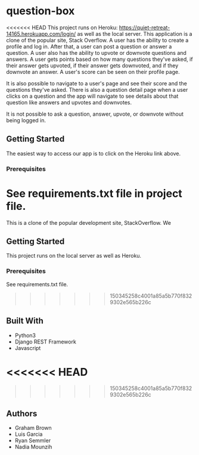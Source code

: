 # question-box

<<<<<<< HEAD
This project runs on Heroku: https://quiet-retreat-14165.herokuapp.com/login/
as well as the local server. This application is a clone of the popular site, Stack Overflow. A user has the ability to create a profile and log in. After that, a user can post a question or answer a question. A user also has the ability to upvote or downvote questions and answers. A user gets points based on how many questions they've asked, if their answer gets upvoted, if their answer gets downvoted, and if they downvote an answer. A user's score can be seen on their profile page.

It is also possible to navigate to a user's page and see their score and the questions they've asked. There is also a question detail page when a user clicks on a question and the app will navigate to see details about that question like answers and upvotes and downvotes.

It is not possible to ask a question, answer, upvote, or downvote without being logged in.

## Getting Started

The easiest way to access our app is to click on the Heroku link above.

### Prerequisites

See requirements.txt file in project file.
=======
This is a clone of the popular development site, StackOverflow. We 

## Getting Started

This project runs on the local server as well as Heroku. 


### Prerequisites

See requirements.txt file.
>>>>>>> 150345258c4001a85a5b770f8329302e565b226c


## Built With

* Python3
* Django REST Framework
* Javascript

<<<<<<< HEAD
=======

>>>>>>> 150345258c4001a85a5b770f8329302e565b226c
## Authors

* Graham Brown
* Luis Garcia
* Ryan Semmler
* Nadia Mounzih
